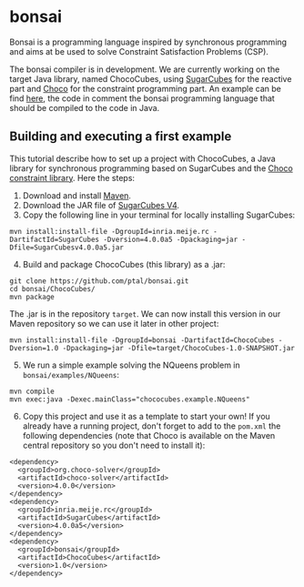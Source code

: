 # bonsai

Bonsai is a programming language inspired by synchronous programming and aims at be used to solve Constraint Satisfaction Problems (CSP).

The bonsai compiler is in development. We are currently working on the target Java library, named ChocoCubes, using [SugarCubes](http://jeanferdysusini.free.fr/index.php?action=SC) for the reactive part and [Choco](http://www.choco-solver.org) for the constraint programming part. An example can be find [here](https://github.com/ptal/bonsai/blob/master/examples/NQueens/src/main/java/chococubes/example/NQueens.java), the code in comment the bonsai programming language that should be compiled to the code in Java.

## Building and executing a first example

This tutorial describe how to set up a project with ChocoCubes, a Java library for synchronous programming based on SugarCubes and the [Choco constraint library](http://www.choco-solver.org). Here the steps:

1. Download and install [Maven](https://maven.apache.org).
2. Download the JAR file of [SugarCubes V4](http://jeanferdysusini.free.fr/v4.0/SugarCubesv4.0.0a5.jar).
3. Copy the following line in your terminal for locally installing SugarCubes:

  ```
  mvn install:install-file -DgroupId=inria.meije.rc -DartifactId=SugarCubes -Dversion=4.0.0a5 -Dpackaging=jar -Dfile=SugarCubesv4.0.0a5.jar
  ```

4. Build and package ChocoCubes (this library) as a .jar:

  ```
  git clone https://github.com/ptal/bonsai.git
  cd bonsai/ChocoCubes/
  mvn package
  ```

  The .jar is in the repository `target`. We can now install this version in our Maven repository so we can use it later in other project:

  ```
  mvn install:install-file -DgroupId=bonsai -DartifactId=ChocoCubes -Dversion=1.0 -Dpackaging=jar -Dfile=target/ChocoCubes-1.0-SNAPSHOT.jar
  ```

5. We run a simple example solving the NQueens problem in `bonsai/examples/NQueens`:

  ```
  mvn compile
  mvn exec:java -Dexec.mainClass="chococubes.example.NQueens"
  ```

6. Copy this project and use it as a template to start your own! If you already have a running project, don't forget to add to the `pom.xml` the following dependencies (note that Choco is available on the Maven central repository so you don't need to install it):

  ```
  <dependency>
    <groupId>org.choco-solver</groupId>
    <artifactId>choco-solver</artifactId>
    <version>4.0.0</version>
  </dependency>
  <dependency>
    <groupId>inria.meije.rc</groupId>
    <artifactId>SugarCubes</artifactId>
    <version>4.0.0a5</version>
  </dependency>
  <dependency>
    <groupId>bonsai</groupId>
    <artifactId>ChocoCubes</artifactId>
    <version>1.0</version>
  </dependency>
  ```
